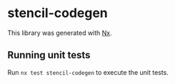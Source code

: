 # stencil-codegen

This library was generated with [Nx](https://nx.dev).

## Running unit tests

Run `nx test stencil-codegen` to execute the unit tests.
